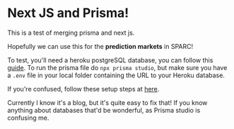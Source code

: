 # Next JS and Prisma!

This is a test of merging prisma and next js.

Hopefully we can use this for the **prediction markets** in SPARC! 

To test, you'll need a heroku postgreSQL database, you can follow this [guide](https://dev.to/prisma/how-to-setup-a-free-postgresql-database-on-heroku-1dc1).
To run the prisma file do `npx prisma studio`, but make sure you have  a `.env` file in your local folder containing the URL to your Heroku database. 

If you're confused, follow these setup steps at [here](https://vercel.com/guides/nextjs-prisma-postgres).

Currently I know it's a blog, but it's quite easy to fix that! If you know anything about databases that'd be wonderful, as Prisma studio is confusing me.